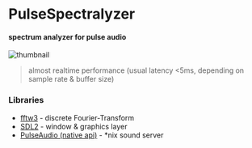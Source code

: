 # PulseSpectralyzer

#### spectrum analyzer for pulse audio

![thumbnail](thumbnail.gif)

> almost realtime performance (usual latency <5ms, depending on sample rate & buffer size)

### Libraries

- [fftw3](https://fftw.org/) - discrete Fourier-Transform
- [SDL2](https://www.libsdl.org/) - window & graphics layer
- [PulseAudio (native api)](https://en.wikipedia.org/wiki/PulseAudio) - *nix sound server

